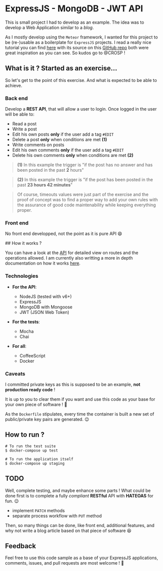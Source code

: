 # ExpressJS - MongoDB - JWT API

This is small project I had to develop as an example.
The idea was to develop a Web Application similar to a *blog*.

As I mostly develop using the `Meteor` framework, I wanted for this project to be (re-)usable as a boilerplate for `ExpressJS` projects. I read a really nice tutorial you can find [here](https://crosp.net/blog/web/nodejs/secure-rest-api-using-nodejs-part-2-express-jwt-mongoose) with its source on this [GitHub repo](https://github.com/CROSP/blog-api-nodejs-example) both were great inspiration as you can see. So kudos go to @CROSP !

## What is it ? Started as an exercise...

So let's get to the point of this exercise. And what is expected to be able to achieve.

### Back end

Develop a **REST API**, that will allow a user to login. Once logged in the user will be able to:
  - Read a post
  - Write a post
  - Edit his own posts **only** if the user add a tag `#EDIT`
  - Delete a post **only** when conditions are met **(1)**
  - Write comments on posts
  - Edit his own comments **only** if the user add a tag `#EDIT`
  - Delete his own comments **only** when conditions are met **(2)**

> **(1)** In this example the trigger is "if the post has no answer and has been posted in the past __2__ hours"

> **(2)** In this example the trigger is "if the post has been posted in the past __23 hours 42 minutes__"

> Of course, timeouts values were just part of the exercise and the proof of concept was to find a proper way to add your own rules with the assurance of good code maintenability while keeping everything proper.

### Front end

No front end developped, not the point as it is pure API :smile:

## How it works ?

You can have a look at the [API](API.md) for detailed view on routes and the operations allowed.
I am currently also writting a more in depth documentation on how it works [here](INTERNALS.md).

### Technologies

* **For the API**:
  - NodeJS (tested with v6+)
  - ExpressJS
  - MongoDB with Mongoose
  - JWT (JSON Web Token)

* **For the tests**:
  - Mocha
  - Chai

* **For all**:
  - CoffeeScript
  - Docker

### Caveats

I committed private keys as this is supposed to be an example, **not production ready code** !

It is up to you to clear them if you want and use this code as your base for your own piece of software ! :rocket:

As the `Dockerfile` stipulates, every time the container is built a new set of public/private key pairs are generated. :wink:

## How to run ?

```
# To run the test suite
$ docker-compose up test

# To run the application itself
$ docker-compose up staging
```

## TODO

Well, complete testing, and maybe enhance some parts !
What could be done first is to complete a fully _compliant_ **RESTful** API with **HATEOAS** for fun. :wink:

- implement `PATCH` methods
- separate process workflow with `PUT` method

Then, so many things can be done, like front end, additional features, and why not write a blog article based on that piece of software :laughing:

## Feedback

Feel free to use this code sample as a base of your ExpressJS applications, comments, issues, and pull requests are most welcome ! :beer:

